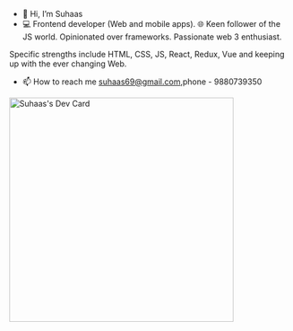 - 👋 Hi, I’m Suhaas
- 💻 Frontend developer (Web and mobile apps).
🌐 Keen follower of the JS world.
 Opinionated over frameworks.
 Passionate web 3 enthusiast.

Specific strengths include HTML, CSS, JS, React, Redux, Vue and keeping up with the ever changing Web.
- 📫 How to reach me suhaas69@gmail.com,phone - 9880739350

<!---
Suhaas10/Suhaas10 is a ✨ special ✨ repository because its `README.md` (this file) appears on your GitHub profile.
You can click the Preview link to take a look at your changes.
--->

<a href="https://app.daily.dev/jackass10"><img src="https://api.daily.dev/devcards/a1c2a7d542dd40e88e2cdfdaf8c8231a.png?r=bvw" width="400" alt="Suhaas's Dev Card"/></a>
